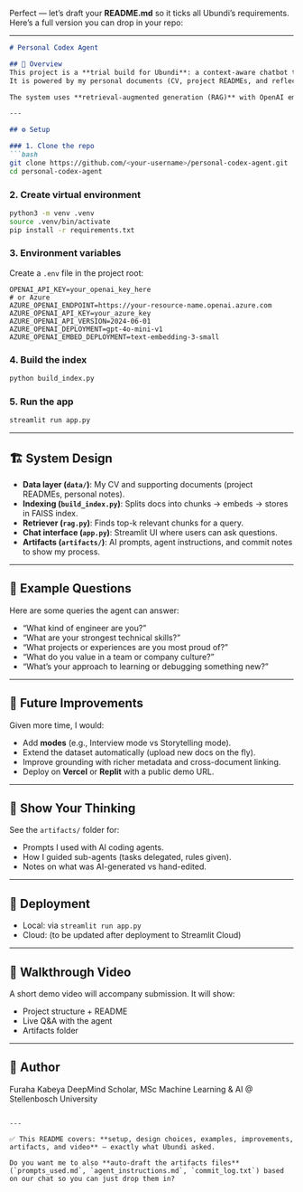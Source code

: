 Perfect — let’s draft your **README.md** so it ticks all Ubundi’s requirements.
Here’s a full version you can drop in your repo:

---

````markdown
# Personal Codex Agent

## 📌 Overview
This project is a **trial build for Ubundi**: a context-aware chatbot that answers questions about me as a candidate.  
It is powered by my personal documents (CV, project READMEs, and reflective notes) and serves as a lightweight first version of my **personal Codex**.

The system uses **retrieval-augmented generation (RAG)** with OpenAI embeddings + FAISS to ground answers in my data, then generates responses in my own voice.

---

## ⚙️ Setup

### 1. Clone the repo
```bash
git clone https://github.com/<your-username>/personal-codex-agent.git
cd personal-codex-agent
````

### 2. Create virtual environment

```bash
python3 -m venv .venv
source .venv/bin/activate
pip install -r requirements.txt
```

### 3. Environment variables

Create a `.env` file in the project root:

```env
OPENAI_API_KEY=your_openai_key_here
# or Azure
AZURE_OPENAI_ENDPOINT=https://your-resource-name.openai.azure.com
AZURE_OPENAI_API_KEY=your_azure_key
AZURE_OPENAI_API_VERSION=2024-06-01
AZURE_OPENAI_DEPLOYMENT=gpt-4o-mini-v1
AZURE_OPENAI_EMBED_DEPLOYMENT=text-embedding-3-small
```

### 4. Build the index

```bash
python build_index.py
```

### 5. Run the app

```bash
streamlit run app.py
```

---

## 🏗️ System Design

* **Data layer (`data/`)**: My CV and supporting documents (project READMEs, personal notes).
* **Indexing (`build_index.py`)**: Splits docs into chunks → embeds → stores in FAISS index.
* **Retriever (`rag.py`)**: Finds top-k relevant chunks for a query.
* **Chat interface (`app.py`)**: Streamlit UI where users can ask questions.
* **Artifacts (`artifacts/`)**: AI prompts, agent instructions, and commit notes to show my process.

---

## 🎯 Example Questions

Here are some queries the agent can answer:

* “What kind of engineer are you?”
* “What are your strongest technical skills?”
* “What projects or experiences are you most proud of?”
* “What do you value in a team or company culture?”
* “What’s your approach to learning or debugging something new?”

---

## 🔮 Future Improvements

Given more time, I would:

* Add **modes** (e.g., Interview mode vs Storytelling mode).
* Extend the dataset automatically (upload new docs on the fly).
* Improve grounding with richer metadata and cross-document linking.
* Deploy on **Vercel** or **Replit** with a public demo URL.

---

## 🧠 Show Your Thinking

See the `artifacts/` folder for:

* Prompts I used with AI coding agents.
* How I guided sub-agents (tasks delegated, rules given).
* Notes on what was AI-generated vs hand-edited.

---

## 🚀 Deployment

* Local: via `streamlit run app.py`
* Cloud: (to be updated after deployment to Streamlit Cloud)

---

## 🎥 Walkthrough Video

A short demo video will accompany submission. It will show:

* Project structure + README
* Live Q\&A with the agent
* Artifacts folder

---

## 👤 Author

Furaha Kabeya
DeepMind Scholar, MSc Machine Learning & AI @ Stellenbosch University

```

---

✅ This README covers: **setup, design choices, examples, improvements, artifacts, and video** — exactly what Ubundi asked.  

Do you want me to also **auto-draft the artifacts files** (`prompts_used.md`, `agent_instructions.md`, `commit_log.txt`) based on our chat so you can just drop them in?
```

